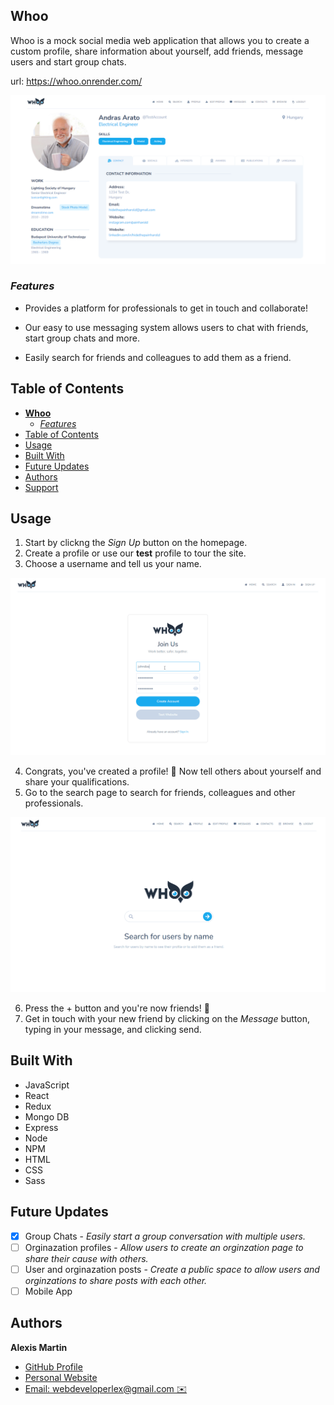 ## **Whoo**

Whoo is a mock social media web application that allows you to create a custom profile, share information about yourself, add friends, message users and start group chats.

url: https://whoo.onrender.com/

<img src="./src/assets/images/profile-sample.png" alt="getting started" width="800"/>

### _Features_

- Provides a platform for professionals to get in touch and collaborate!

- Our easy to use messaging system allows users to chat with friends, start group chats and more.

- Easily search for friends and colleagues to add them as a friend.

## Table of Contents

- [**Whoo**](#listening-lobby)
  - [_Features_](#features)
- [Table of Contents](#table-of-contents)
- [Usage](#usage)
- [Built With](#built-with)
- [Future Updates](#future-updates)
- [Authors](#authors)
- [Support](#support)

## Usage

1. Start by clickng the _Sign Up_ button on the homepage.
2. Create a profile or use our **test** profile to tour the site.
3. Choose a username and tell us your name.

  <img src="./src/assets/images/Animation.gif" alt="getting started" width="600"/>

4. Congrats, you've created a profile! 🎉 Now tell others about yourself and share your qualifications.
5. Go to the search page to search for friends, colleagues and other professionals.

  <img src="./src/assets/images/Animation-2.gif" alt="getting started" width="600"/>

6. Press the + button and you're now friends! 👋
7. Get in touch with your new friend by clicking on the _Message_ button, typing in your message, and clicking send.

## Built With

- JavaScript
- React
- Redux
- Mongo DB
- Express
- Node
- NPM
- HTML
- CSS
- Sass

## Future Updates

- [x] Group Chats - _Easily start a group conversation with multiple users._
- [ ] Orginazation profiles - _Allow users to create an orginzation page to share their cause with others._
- [ ] User and orginazation posts - _Create a public space to allow users and orginzations to share posts with each other._
- [ ] Mobile App

## Authors

**Alexis Martin**

- [GitHub Profile](https://github.com/webdevlex)
- [Personal Website](https://webdevlex.com/)
- [Email: webdeveloperlex@gmail.<area>com ✉️](mailto:webdeveloperlex@gmail.com?subject=Whoo-Are-You 'webdeveloperlex@gmail.com')
